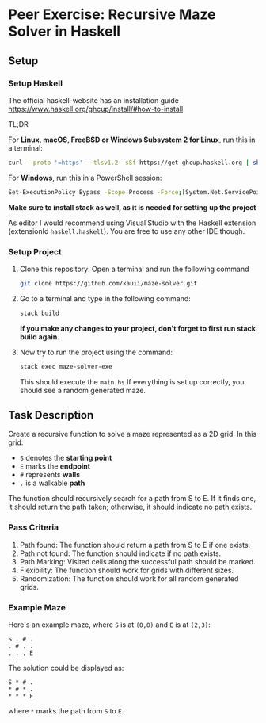 # Peer Exercise: Recursive Maze Solver in Haskell

## Setup

### Setup Haskell
The official haskell-website has an installation guide
https://www.haskell.org/ghcup/install/#how-to-install

TL;DR

For **Linux, macOS, FreeBSD or Windows Subsystem 2 for Linux**, run this in a terminal:
```bash
curl --proto '=https' --tlsv1.2 -sSf https://get-ghcup.haskell.org | sh
```
For **Windows**, run this in a PowerShell session:

```bash
Set-ExecutionPolicy Bypass -Scope Process -Force;[System.Net.ServicePointManager]::SecurityProtocol = [System.Net.ServicePointManager]::SecurityProtocol -bor 3072; try { & ([ScriptBlock]::Create((Invoke-WebRequest https://www.haskell.org/ghcup/sh/bootstrap-haskell.ps1 -UseBasicParsing))) -Interactive -DisableCurl } catch { Write-Error $_ }
```
**Make sure to install stack as well, as it is needed for setting up the project**

As editor I would recommend using Visual Studio with the Haskell extension (extensionId ```haskell.haskell```). You are free to use any other IDE though.

### Setup Project
1. Clone this repository: Open a terminal and run the following command
   ```bash
   git clone https://github.com/kauii/maze-solver.git
   ```
3. Go to a terminal and type in the following command:
   ```bash
   stack build
   ```
   
   **If you make any changes to your project, don't forget to first run stack build again.**
   
5. Now try to run the project using the command:
     ```bash
   stack exec maze-solver-exe
   ```
     
   This should execute the ```main.hs```.If everything is set up correctly, you should see a random generated maze.
   
## Task Description
Create a recursive function to solve a maze represented as a 2D grid. In this grid:
- ```S``` denotes the **starting point**
- ```E``` marks the **endpoint**
- ```#``` represents **walls**
- ```.``` is a walkable **path**

The function should recursively search for a path from S to E. If it finds one, it should return the path taken; otherwise, it should indicate no path exists.

### Pass Criteria
1. Path found: The function should return a path from S to E if one exists.
2. Path not found: The function should indicate if no path exists.
3. Path Marking: Visited cells along the successful path should be marked.
4. Flexibility: The function should work for grids with different sizes.
5. Randomization: The function should work for all random generated grids.

### Example Maze
Here's an example maze, where ```S``` is at ```(0,0)``` and ```E``` is at ```(2,3)```:
```
S . # .
. # . .
. . . E
```
The solution could be displayed as:
```
S * # .
* # * .
* * * E
```
where ```*``` marks the path from ```S``` to ```E```.
